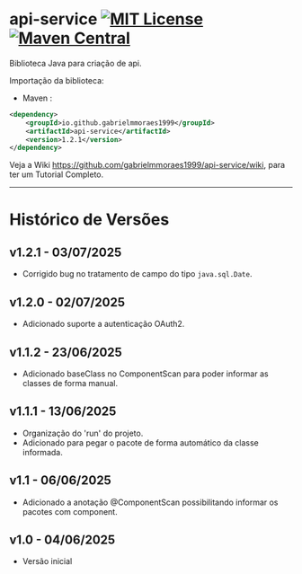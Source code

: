 # api-service [![MIT License](https://img.shields.io/github/license/gabrielmmoraes1999/api-service.svg) ](https://github.com/gabrielmmoraes1999/api-service/blob/main/LICENSE) [![Maven Central](https://img.shields.io/maven-central/v/io.github.gabrielmmoraes1999/api-service.svg?label=Maven%20Central)](https://central.sonatype.com/artifact/io.github.gabrielmmoraes1999/DBRepository)
Biblioteca Java para criação de api.

Importação da biblioteca:
- Maven :
```xml
<dependency>
    <groupId>io.github.gabrielmmoraes1999</groupId>
    <artifactId>api-service</artifactId>
    <version>1.2.1</version>
</dependency>
```

Veja a Wiki https://github.com/gabrielmmoraes1999/api-service/wiki, para ter um Tutorial Completo.

________________________________________________________________________________________________

# Histórico de Versões

## v1.2.1 - 03/07/2025
- Corrigido bug no tratamento de campo do tipo `java.sql.Date`.

## v1.2.0 - 02/07/2025
- Adicionado suporte a autenticação OAuth2.

## v1.1.2 - 23/06/2025
- Adicionado baseClass no ComponentScan para poder informar as classes de forma manual.

## v1.1.1 - 13/06/2025
- Organização do 'run' do projeto.
- Adicionado para pegar o pacote de forma automático da classe informada.

## v1.1 - 06/06/2025
- Adicionado a anotação @ComponentScan possibilitando informar os pacotes com component.

## v1.0 - 04/06/2025
- Versão inicial
